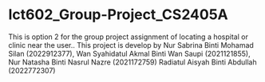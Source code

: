 # Ict602_Group-Project_CS2405A
This is option 2 for the group project assignment of locating a hospital or clinic near the user.. This project is develop by Nur Sabrina Binti Mohamad Silan (2022912377), Wan Syahidatul Akmal Binti Wan Saupi (2021121855), Nur Natasha Binti Nasrul Nazre (2021172759) Radiatul Aisyah Binti Abdullah (2022772307)
